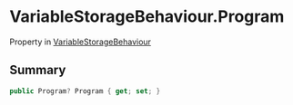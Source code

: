# VariableStorageBehaviour.Program

Property in [VariableStorageBehaviour](/docs/api/csharp/yarn.unity.variablestoragebehaviour.md)

## Summary



```csharp
public Program? Program { get; set; }
```

